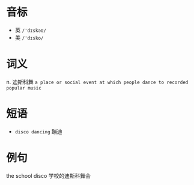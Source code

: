 # 音标

- 英 `/'dɪskəʊ/`
- 美 `/'dɪsko/`

# 词义

n. 迪斯科舞
`a place or social event at which people dance to recorded popular music`

# 短语

- `disco dancing` 蹦迪

# 例句

the school disco
学校的迪斯科舞会


